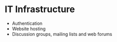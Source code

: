 # IT Infrastructure

* Authentication
* Website hosting
* Discussion groups, mailing lists and web forums

